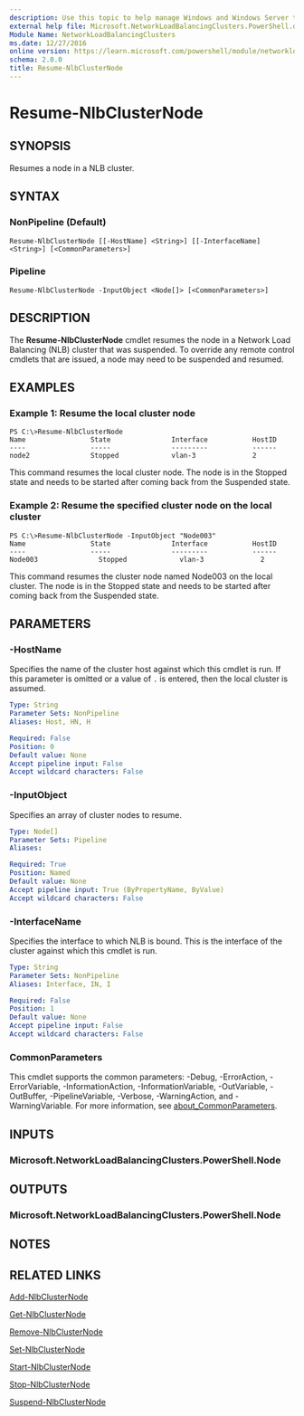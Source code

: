 ```yaml
---
description: Use this topic to help manage Windows and Windows Server technologies with Windows PowerShell.
external help file: Microsoft.NetworkLoadBalancingClusters.PowerShell.dll-Help.xml
Module Name: NetworkLoadBalancingClusters
ms.date: 12/27/2016
online version: https://learn.microsoft.com/powershell/module/networkloadbalancingclusters/resume-nlbclusternode?view=windowsserver2025-ps&wt.mc_id=ps-gethelp
schema: 2.0.0
title: Resume-NlbClusterNode
---
```


# Resume-NlbClusterNode

## SYNOPSIS
Resumes a node in a NLB cluster.

## SYNTAX

### NonPipeline (Default)
```
Resume-NlbClusterNode [[-HostName] <String>] [[-InterfaceName] <String>] [<CommonParameters>]
```

### Pipeline
```
Resume-NlbClusterNode -InputObject <Node[]> [<CommonParameters>]
```

## DESCRIPTION
The **Resume-NlbClusterNode** cmdlet resumes the node in a Network Load Balancing (NLB) cluster that was suspended.
To override any remote control cmdlets that are issued, a node may need to be suspended and resumed.

## EXAMPLES

### Example 1: Resume the local cluster node
```
PS C:\>Resume-NlbClusterNode
Name                State               Interface           HostID
----                -----               ---------           ------
node2               Stopped             vlan-3              2
```

This command resumes the local cluster node.
The node is in the Stopped state and needs to be started after coming back from the Suspended state.

### Example 2: Resume the specified cluster node on the local cluster
```
PS C:\>Resume-NlbClusterNode -InputObject "Node003"
Name                State               Interface           HostID
----                -----               ---------           ------
Node003               Stopped             vlan-3              2
```

This command resumes the cluster node named Node003 on the local cluster.
The node is in the Stopped state and needs to be started after coming back from the Suspended state.

## PARAMETERS

### -HostName
Specifies the name of the cluster host against which this cmdlet is run.
If this parameter is omitted or a value of `.` is entered, then the local cluster is assumed.

```yaml
Type: String
Parameter Sets: NonPipeline
Aliases: Host, HN, H

Required: False
Position: 0
Default value: None
Accept pipeline input: False
Accept wildcard characters: False
```

### -InputObject
Specifies an array of cluster nodes to resume.

```yaml
Type: Node[]
Parameter Sets: Pipeline
Aliases:

Required: True
Position: Named
Default value: None
Accept pipeline input: True (ByPropertyName, ByValue)
Accept wildcard characters: False
```

### -InterfaceName
Specifies the interface to which NLB is bound.
This is the interface of the cluster against which this cmdlet is run.

```yaml
Type: String
Parameter Sets: NonPipeline
Aliases: Interface, IN, I

Required: False
Position: 1
Default value: None
Accept pipeline input: False
Accept wildcard characters: False
```

### CommonParameters
This cmdlet supports the common parameters: -Debug, -ErrorAction, -ErrorVariable, -InformationAction, -InformationVariable, -OutVariable, -OutBuffer, -PipelineVariable, -Verbose, -WarningAction, and -WarningVariable. For more information, see [about_CommonParameters](https://go.microsoft.com/fwlink/?LinkID=113216).

## INPUTS

### Microsoft.NetworkLoadBalancingClusters.PowerShell.Node

## OUTPUTS

### Microsoft.NetworkLoadBalancingClusters.PowerShell.Node

## NOTES

## RELATED LINKS

[Add-NlbClusterNode](./Add-NlbClusterNode.md)

[Get-NlbClusterNode](./Get-NlbClusterNode.md)

[Remove-NlbClusterNode](./Remove-NlbClusterNode.md)

[Set-NlbClusterNode](./Set-NlbClusterNode.md)

[Start-NlbClusterNode](./Start-NlbClusterNode.md)

[Stop-NlbClusterNode](./Stop-NlbClusterNode.md)

[Suspend-NlbClusterNode](./Suspend-NlbClusterNode.md)

